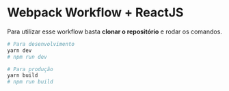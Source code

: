 # Webpack Workflow + ReactJS

Para utilizar esse workflow basta **clonar o repositório** e rodar os comandos.

```bash
# Para desenvolvimento
yarn dev
# npm run dev

# Para produção
yarn build
# npm run build
```
